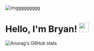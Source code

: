 ![imggggggggg](https://user-images.githubusercontent.com/64910219/116794848-e3956580-aa95-11eb-817e-a4b75e9d1ed9.png)
# Hello, I'm Bryan! <img src="https://raw.githubusercontent.com/MartinHeinz/MartinHeinz/master/wave.gif" width="30px">

![Anurag's GitHub stats](https://github-readme-stats.vercel.app/api?username=bat-e404&show_icons=true&theme=tokyonight)

<!--
**bat-e404/bat-e404** is a ✨ _special_ ✨ repository because its `README.md` (this file) appears on your GitHub profile.

Here are some ideas to get you started:

- 🔭 I’m currently working on ...
- 🌱 I’m currently learning ...
- 👯 I’m looking to collaborate on ...
- 🤔 I’m looking for help with ...
- 💬 Ask me about ...
- 📫 How to reach me: ...
- 😄 Pronouns: ...
- ⚡ Fun fact: ...
-->
